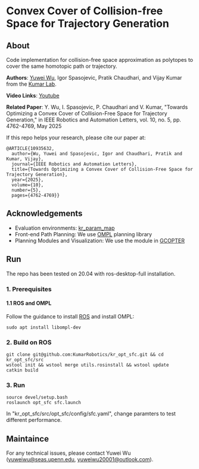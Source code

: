 # Convex Cover of Collision-free Space for Trajectory Generation

## About

Code implementation for collision-free space approximation as polytopes to cover the same homotopic path or trajectory.

__Authors__: [Yuwei Wu](https://github.com/yuwei-wu), Igor Spasojevic,  Pratik Chaudhari, and Vijay Kumar from the [Kumar Lab](https://www.kumarrobotics.org/).

__Video Links__: [Youtube](https://youtu.be/k7CI7-fgSXE)


__Related Paper__: Y. Wu, I. Spasojevic, P. Chaudhari and V. Kumar, "Towards Optimizing a Convex Cover of Collision-Free Space for Trajectory Generation," in IEEE Robotics and Automation Letters, vol. 10, no. 5, pp. 4762-4769, May 2025


If this repo helps your research, please cite our paper at:

```
@ARTICLE{10935632,
  author={Wu, Yuwei and Spasojevic, Igor and Chaudhari, Pratik and Kumar, Vijay},
  journal={IEEE Robotics and Automation Letters}, 
  title={Towards Optimizing a Convex Cover of Collision-Free Space for Trajectory Generation}, 
  year={2025},
  volume={10},
  number={5},
  pages={4762-4769}}
```

## Acknowledgements


- Evaluation environments: [kr_param_map](https://github.com/KumarRobotics/kr_param_map)
- Front-end Path Planning: We use [OMPL](https://ompl.kavrakilab.org/) planning library
- Planning Modules and Visualization: We use the module in [GCOPTER](https://github.com/ZJU-FAST-Lab/GCOPTER)

## Run 

The repo has been tested on 20.04 with ros-desktop-full installation.

### 1. Prerequisites

#### 1.1 ROS and OMPL

Follow the guidance to install [ROS](https://wiki.ros.org/ROS/Installation) and install OMPL:
```
sudo apt install libompl-dev
```

### 2. Build on ROS 

```
git clone git@github.com:KumarRobotics/kr_opt_sfc.git && cd kr_opt_sfc/src
wstool init && wstool merge utils.rosinstall && wstool update
catkin build
```

### 3. Run

```
source devel/setup.bash
roslaunch opt_sfc sfc.launch
```

In "kr_opt_sfc/src/opt_sfc/config/sfc.yaml", change paramters to test different performance. 

## Maintaince

For any technical issues, please contact Yuwei Wu (yuweiwu@seas.upenn.edu, yuweiwu20001@outlook.com).
